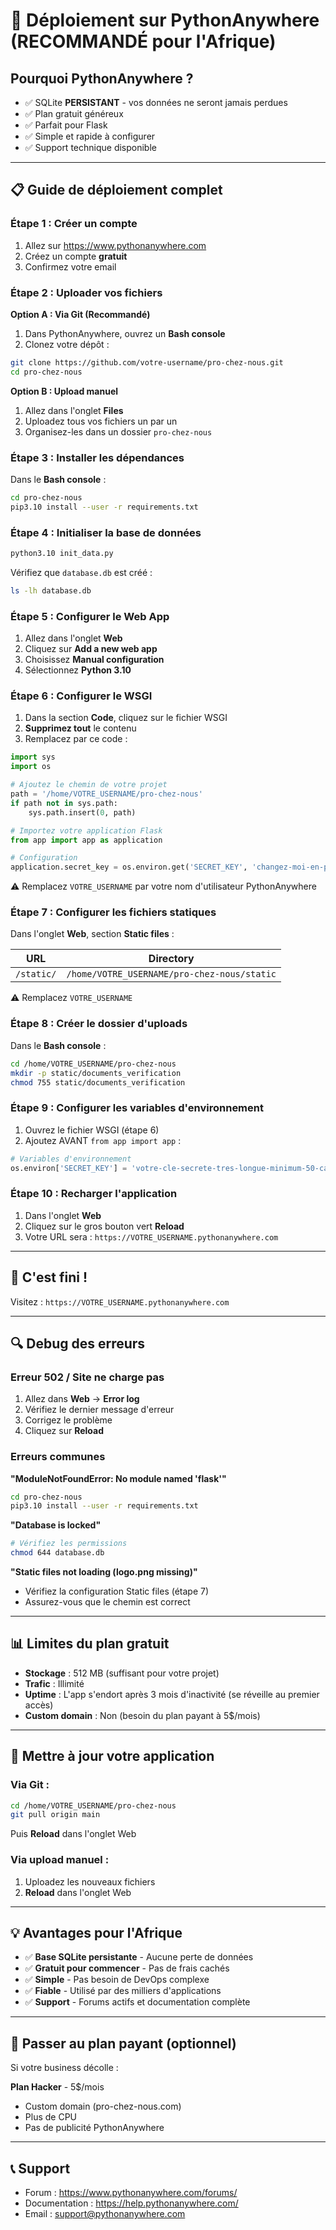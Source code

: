 # 🐍 Déploiement sur PythonAnywhere (RECOMMANDÉ pour l'Afrique)

## Pourquoi PythonAnywhere ?

- ✅ SQLite **PERSISTANT** - vos données ne seront jamais perdues
- ✅ Plan gratuit généreux
- ✅ Parfait pour Flask
- ✅ Simple et rapide à configurer
- ✅ Support technique disponible

---

## 📋 Guide de déploiement complet

### Étape 1 : Créer un compte

1. Allez sur https://www.pythonanywhere.com
2. Créez un compte **gratuit**
3. Confirmez votre email

### Étape 2 : Uploader vos fichiers

**Option A : Via Git (Recommandé)**

1. Dans PythonAnywhere, ouvrez un **Bash console**
2. Clonez votre dépôt :
```bash
git clone https://github.com/votre-username/pro-chez-nous.git
cd pro-chez-nous
```

**Option B : Upload manuel**

1. Allez dans l'onglet **Files**
2. Uploadez tous vos fichiers un par un
3. Organisez-les dans un dossier `pro-chez-nous`

### Étape 3 : Installer les dépendances

Dans le **Bash console** :

```bash
cd pro-chez-nous
pip3.10 install --user -r requirements.txt
```

### Étape 4 : Initialiser la base de données

```bash
python3.10 init_data.py
```

Vérifiez que `database.db` est créé :
```bash
ls -lh database.db
```

### Étape 5 : Configurer le Web App

1. Allez dans l'onglet **Web**
2. Cliquez sur **Add a new web app**
3. Choisissez **Manual configuration**
4. Sélectionnez **Python 3.10**

### Étape 6 : Configurer le WSGI

1. Dans la section **Code**, cliquez sur le fichier WSGI
2. **Supprimez tout** le contenu
3. Remplacez par ce code :

```python
import sys
import os

# Ajoutez le chemin de votre projet
path = '/home/VOTRE_USERNAME/pro-chez-nous'
if path not in sys.path:
    sys.path.insert(0, path)

# Importez votre application Flask
from app import app as application

# Configuration
application.secret_key = os.environ.get('SECRET_KEY', 'changez-moi-en-production-cle-tres-longue-et-aleatoire')
```

⚠️ Remplacez `VOTRE_USERNAME` par votre nom d'utilisateur PythonAnywhere

### Étape 7 : Configurer les fichiers statiques

Dans l'onglet **Web**, section **Static files** :

| URL | Directory |
|-----|-----------|
| `/static/` | `/home/VOTRE_USERNAME/pro-chez-nous/static` |

⚠️ Remplacez `VOTRE_USERNAME`

### Étape 8 : Créer le dossier d'uploads

Dans le **Bash console** :

```bash
cd /home/VOTRE_USERNAME/pro-chez-nous
mkdir -p static/documents_verification
chmod 755 static/documents_verification
```

### Étape 9 : Configurer les variables d'environnement

1. Ouvrez le fichier WSGI (étape 6)
2. Ajoutez AVANT `from app import app` :

```python
# Variables d'environnement
os.environ['SECRET_KEY'] = 'votre-cle-secrete-tres-longue-minimum-50-caracteres-aleatoires'
```

### Étape 10 : Recharger l'application

1. Dans l'onglet **Web**
2. Cliquez sur le gros bouton vert **Reload**
3. Votre URL sera : `https://VOTRE_USERNAME.pythonanywhere.com`

---

## 🎉 C'est fini !

Visitez : `https://VOTRE_USERNAME.pythonanywhere.com`

---

## 🔍 Debug des erreurs

### Erreur 502 / Site ne charge pas

1. Allez dans **Web** → **Error log**
2. Vérifiez le dernier message d'erreur
3. Corrigez le problème
4. Cliquez sur **Reload**

### Erreurs communes

**"ModuleNotFoundError: No module named 'flask'"**
```bash
cd pro-chez-nous
pip3.10 install --user -r requirements.txt
```

**"Database is locked"**
```bash
# Vérifiez les permissions
chmod 644 database.db
```

**"Static files not loading (logo.png missing)"**
- Vérifiez la configuration Static files (étape 7)
- Assurez-vous que le chemin est correct

---

## 📊 Limites du plan gratuit

- **Stockage** : 512 MB (suffisant pour votre projet)
- **Trafic** : Illimité
- **Uptime** : L'app s'endort après 3 mois d'inactivité (se réveille au premier accès)
- **Custom domain** : Non (besoin du plan payant à 5$/mois)

---

## 🔄 Mettre à jour votre application

### Via Git :

```bash
cd /home/VOTRE_USERNAME/pro-chez-nous
git pull origin main
```

Puis **Reload** dans l'onglet Web

### Via upload manuel :

1. Uploadez les nouveaux fichiers
2. **Reload** dans l'onglet Web

---

## 💡 Avantages pour l'Afrique

- ✅ **Base SQLite persistante** - Aucune perte de données
- ✅ **Gratuit pour commencer** - Pas de frais cachés
- ✅ **Simple** - Pas besoin de DevOps complexe
- ✅ **Fiable** - Utilisé par des milliers d'applications
- ✅ **Support** - Forums actifs et documentation complète

---

## 🚀 Passer au plan payant (optionnel)

Si votre business décolle :

**Plan Hacker** - 5$/mois
- Custom domain (pro-chez-nous.com)
- Plus de CPU
- Pas de publicité PythonAnywhere

---

## 📞 Support

- Forum : https://www.pythonanywhere.com/forums/
- Documentation : https://help.pythonanywhere.com/
- Email : support@pythonanywhere.com
